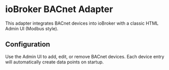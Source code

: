 # ioBroker BACnet Adapter

This adapter integrates BACnet devices into ioBroker with a classic HTML Admin UI (Modbus style).

## Configuration

Use the Admin UI to add, edit, or remove BACnet devices. Each device entry will automatically create data points on startup.

